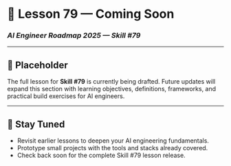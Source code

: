 # 🚧 Lesson 79 — Coming Soon

### *AI Engineer Roadmap 2025 — Skill #79*

---

## 🚧 Placeholder
The full lesson for **Skill #79** is currently being drafted. Future updates will expand this section with learning objectives, definitions, frameworks, and practical build exercises for AI engineers.

---

## 📌 Stay Tuned
* Revisit earlier lessons to deepen your AI engineering fundamentals.
* Prototype small projects with the tools and stacks already covered.
* Check back soon for the complete Skill #79 lesson release.
